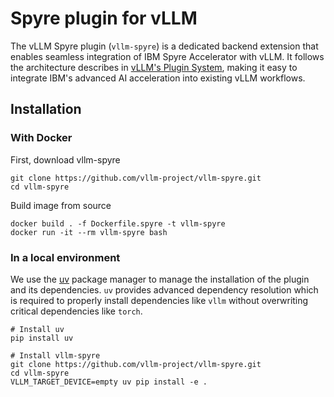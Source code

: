 # Spyre plugin for vLLM

The vLLM Spyre plugin (`vllm-spyre`) is a dedicated backend extension that enables seamless integration of IBM Spyre Accelerator with vLLM. It follows the architecture describes in [vLLM's Plugin System](https://docs.vllm.ai/en/latest/design/plugin_system.html), making it easy to integrate IBM's advanced AI acceleration into existing vLLM workflows.

## Installation

### With Docker

First, download vllm-spyre

```
git clone https://github.com/vllm-project/vllm-spyre.git
cd vllm-spyre
```

Build image from source

```
docker build . -f Dockerfile.spyre -t vllm-spyre
docker run -it --rm vllm-spyre bash
```

### In a local environment

We use the [uv](https://docs.astral.sh/uv/) package manager to manage the
installation of the plugin and its dependencies. `uv` provides advanced
dependency resolution which is required to properly install dependencies like
`vllm` without overwriting critical dependencies like `torch`.

```
# Install uv
pip install uv

# Install vllm-spyre
git clone https://github.com/vllm-project/vllm-spyre.git
cd vllm-spyre
VLLM_TARGET_DEVICE=empty uv pip install -e .
```
